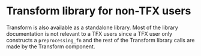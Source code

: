 # Transform library for non-TFX users

Transform is also available as a standalone library.  Most of the library
documentation is not relevant to a TFX users since a TFX user only constructs
a `preprocessing_fn` and the rest of the Transform library calls are made by
the Transform component.
